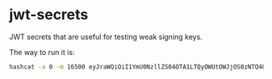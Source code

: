 # jwt-secrets

JWT secrets that are useful for testing weak signing keys.

The way to run it is:

```sh
hashcat -a 0 -m 16500 eyJraWQiOiI1YmU0NzllZS04OTA1LTQyOWUtOWJjOS0zNTQ4OTE2MzhkZjgiLCJhbGciOiJIUzI1NiJ9.eyJpc3MiOiJwb3J0c3dpZ2dlciIsImV4cCI6MTczMDE3NDkxNSwic3ViIjoid2llbmVyIn0.UDjUF8_OzznLEESEgqDfuszQ16NrlgaL8Z6SsK-k2Lo jwt-secrets.list
```
